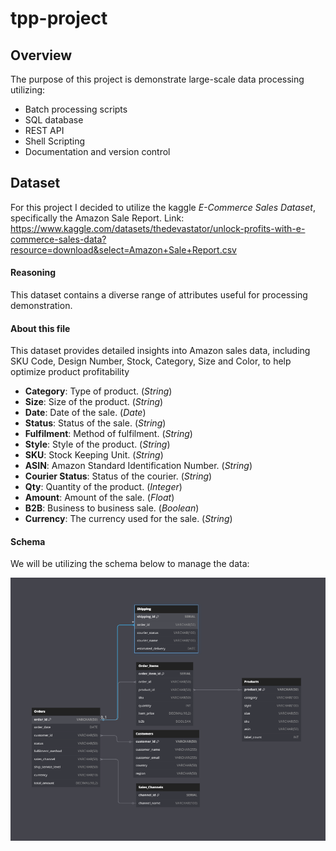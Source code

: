 # tpp-project

## Overview

The purpose of this project is demonstrate large-scale data processing utilizing:

* Batch processing scripts
* SQL database
* REST API
* Shell Scripting
* Documentation and version control

## Dataset

For this project I decided to utilize the kaggle *E-Commerce Sales Dataset*, specifically the Amazon Sale Report. Link: https://www.kaggle.com/datasets/thedevastator/unlock-profits-with-e-commerce-sales-data?resource=download&select=Amazon+Sale+Report.csv

#### Reasoning

This dataset contains a diverse range of attributes useful for processing demonstration. 

#### About this file

This dataset provides detailed insights into Amazon sales data, including SKU Code, Design Number, Stock, Category, Size and Color, to help optimize product profitability

* **Category**: Type of product. (*String*)
* **Size**: Size of the product. (*String*)
* **Date**: Date of the sale. (*Date*)
* **Status**: Status of the sale. (*String*)
* **Fulfilment**: Method of fulfilment. (*String*)
* **Style**: Style of the product. (*String*)
* **SKU**: Stock Keeping Unit. (*String*)
* **ASIN**: Amazon Standard Identification Number. (*String*)
* **Courier Status**: Status of the courier. (*String*)
* **Qty**: Quantity of the product. (*Integer*)
* **Amount**: Amount of the sale. (*Float*)
* **B2B**: Business to business sale. (*Boolean*)
* **Currency**: The currency used for the sale. (*String*)

#### Schema

We will be utilizing the schema below to manage the data:

![ERD Model](Documentation/ERD.png)